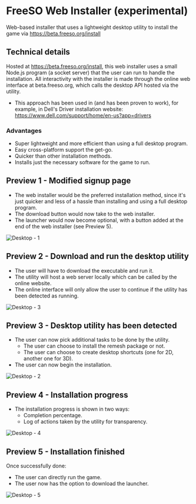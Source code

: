 # FreeSO Web Installer (experimental)
Web-based installer that uses a lightweight desktop utility to install the game via https://beta.freeso.org/install

## Technical details
Hosted at https://beta.freeso.org/install, this web installer uses a small Node.js program (a socket server) that the user can run to handle the installation. All interactivity with the installer is made through the online web interface at beta.freeso.org, which calls the desktop API hosted via the utility.
* This approach has been used in (and has been proven to work), for example, in Dell's Driver installation website: https://www.dell.com/support/home/en-us?app=drivers

### Advantages 
* Super lightweight and more efficient than using a full desktop program.
* Easy cross-platform support the get-go.
* Quicker than other installation methods.
* Installs just the necessary software for the game to run.

## Preview 1 - Modified signup page
* The web installer would be the preferred installation method, since it's just quicker and less of a hassle than installing and using a full desktop program. 
* The download button would now take to the web installer. 
* The launcher would now become optional, with a button added at the end of the web installer (see Preview 5).

![Desktop - 1](https://github.com/ItsSim/freeso-web-installer/assets/35347872/1e3881f5-6830-4811-a436-ab7bf264f085)

## Preview 2 - Download and run the desktop utility
* The user will have to download the executable and run it.
* The utility will host a web server locally which can be called by the online website.
* The online interface will only allow the user to continue if the utility has been detected as running.

![Desktop - 3](https://github.com/ItsSim/freeso-web-installer/assets/35347872/4375f0f3-f931-40c7-987e-c2313efe6856)

## Preview 3 - Desktop utility has been detected
* The user can now pick additional tasks to be done by the utility.
  - The user can choose to install the remesh package or not.
  - The user can choose to create desktop shortcuts (one for 2D, another one for 3D).
* The user can now begin the installation.

![Desktop - 2](https://github.com/ItsSim/freeso-web-installer/assets/35347872/fb72d5ba-280c-40ae-a211-7d6dd0dfb1ce)

## Preview 4 - Installation progress
* The installation progress is shown in two ways:
  - Completion percentage.
  - Log of actions taken by the utility for transparency.

![Desktop - 4](https://github.com/ItsSim/freeso-web-installer/assets/35347872/7edd8e62-2f92-4a10-8caa-f15a887affc1)

## Preview 5 - Installation finished
Once successfully done:
* The user can directly run the game.
* The user now has the option to download the launcher.

![Desktop - 5](https://github.com/ItsSim/freeso-web-installer/assets/35347872/99ab5e74-ff6b-4943-a41a-7459fd089d92)

